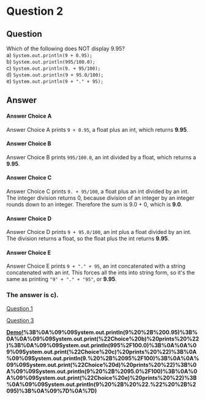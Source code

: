 # Question 2
## Question
Which of the following does NOT display 9.95?  
a) `System.out.println(9 + 0.95);`  
b) `System.out.println(995/100.0);`  
c) `System.out.println(9. + 95/100);`  
d) `System.out.println(9 + 95.0/100);`  
e) `System.out.println(9 + "." + 95);`  
## Answer
#### Answer Choice A
Answer Choice A prints `9 + 0.95`, a float plus an int, which returns **9.95**.

#### Answer Choice B
Answer Choice B prints `995/100.0`, an int divided by a float, which returns a **9.95**.

#### Answer Choice C
Answer Choice C prints `9. + 95/100`, a float plus an int divided by an int. The integer division returns 0, because division of an integer by an integer rounds down to an integer. Therefore the sum is 9.0 + 0, which is **9.0**.

#### Answer Choice D
Answer Choice D prints `9 + 95.0/100`, an int plus a float divided by an int. The division returns a float, so the float plus the int returns **9.95**.

#### Answer Choice E
Answer Choice E prints `9 + "." + 95`, an int concatenated with a string concatenated with an int. This forces all the ints into string form, so it's the same as printing `"9" + "." + "95"`, or **9.95**.

### **The answer is c)**.
[Question 1](https://thunderredstar.me/Test-2-Review/explanations/the_part_with_multiple_guesses/1-9/1)

[Question 3](https://thunderredstar.me/Test-2-Review/explanations/the_part_with_multiple_guesses/1-9/3)

**[Demo!](https://cscircles.cemc.uwaterloo.ca/java_visualize/#code=public%20class%20Demo%20%7B%0A%09public%20static%20void%20main%20(String%5B%5D%20args)%20%7B%0A%09%09System.out.print(%22Choice%20a)%20prints%20%22)%3B%0A%09%09System.out.println(9%20%2B%200.95)%3B%0A%0A%09%09System.out.print(%22Choice%20b)%20prints%20%22)%3B%0A%09%09System.out.println(995%2F100.0)%3B%0A%0A%09%09System.out.print(%22Choice%20c)%20prints%20%22)%3B%0A%09%09System.out.println(9.%20%2B%2095%2F100)%3B%0A%0A%09%09System.out.print(%22Choice%20d)%20prints%20%22)%3B%0A%09%09System.out.println(9%20%2B%2095.0%2F100)%3B%0A%0A%09%09System.out.print(%22Choice%20e)%20prints%20%22)%3B%0A%09%09System.out.println(9%20%2B%20%22.%22%20%2B%2095)%3B%0A%09%7D%0A%7D)**